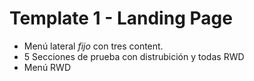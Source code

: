 # Template 1 - Landing Page 

- Menú lateral *fijo* con tres content.
- 5 Secciones de prueba con distrubición y todas RWD
- Menú RWD 
